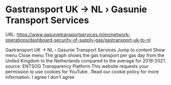 # Gastransport UK -> NL › Gasunie Transport Services

URL: https://www.gasunietransportservices.nl/en/network-operations/dashboard-security-of-supply-gas/gastransport-uk-to-nl

Gastransport UK -> NL › Gasunie Transport Services
Jump to content
Show menu
Close menu
The graph shows the
gas
transport per
gas day
from the United Kingdom to the Netherlands compared to the average for 2019-2021.
source:
ENTSOG Transparency Platform
This website requests your permission to use cookies for
YouTube
. Read our
cookie policy
for more information.
I agree
I don't agree